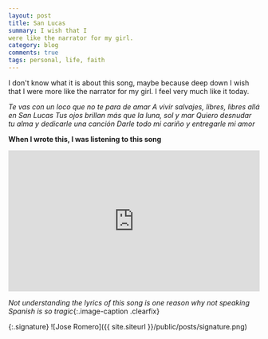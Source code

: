 ```yaml
---
layout: post
title: San Lucas
summary: I wish that I
were like the narrator for my girl.
category: blog
comments: true
tags: personal, life, faith
---
```


I don't know what it is about this song, maybe because deep down I wish that I
were more like the narrator for my girl. I feel very much like it today.

_Te vas con un loco que no te para de amar
A vivir salvajes, libres, libres allá en San Lucas
Tus ojos brillan más que la luna, sol y mar
Quiero desnudar tu alma y dedicarle una canción
Darle todo mi cariño y entregarle mi amor_

**When I wrote this, I was listening to this song**

 <style>.embed-container { position: relative; padding-bottom: 56.25%; height: 0; overflow: hidden; max-width: 100%; } .embed-container iframe, .embed-container object, .embed-container embed { position: absolute; top: 0; left: 0; width: 100%; height: 100%; }</style>
<div class='embed-container'><iframe src='https://www.youtube.com/embed/7-Ikexq03O?rel=0&amp;t=20s&amp;showinfo=0' frameborder='0' allowfullscreen></iframe></div>

_Not understanding the lyrics of this song is one reason why not speaking Spanish is so tragic_{:.image-caption .clearfix}

{:.signature}
![Jose Romero]({{ site.siteurl }}/public/posts/signature.png)
